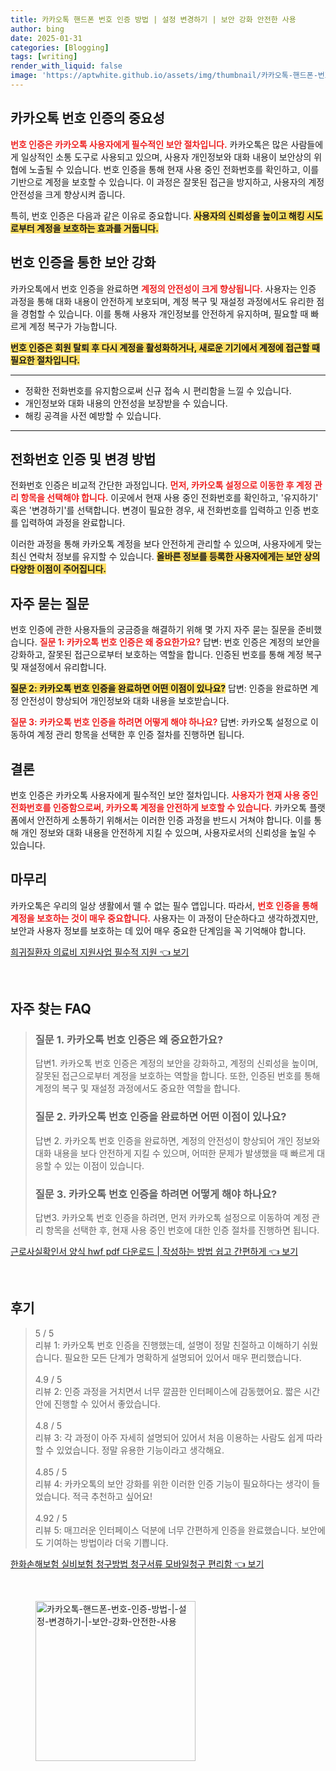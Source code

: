 ```yaml
---
title: 카카오톡 핸드폰 번호 인증 방법 | 설정 변경하기 | 보안 강화 안전한 사용
author: bing
date: 2025-01-31
categories: [Blogging]
tags: [writing]
render_with_liquid: false
image: 'https://aptwhite.github.io/assets/img/thumbnail/카카오톡-핸드폰-번호-인증-방법-|-설정-변경하기-|-보안-강화-안전한-사용.webp'
---
```



<h2 id='카카오톡_번호_인증의_중요성'>카카오톡 번호 인증의 중요성</h2>

<p><b><span style="color: #ee2323;">번호 인증은 카카오톡 사용자에게 필수적인 보안 절차입니다.</span></b> 카카오톡은 많은 사람들에게 일상적인 소통 도구로 사용되고 있으며, 사용자 개인정보와 대화 내용이 보안상의 위협에 노출될 수 있습니다. 번호 인증을 통해 현재 사용 중인 전화번호를 확인하고, 이를 기반으로 계정을 보호할 수 있습니다. 이 과정은 잘못된 접근을 방지하고, 사용자의 계정 안전성을 크게 향상시켜 줍니다. </p>

<p>특히, 번호 인증은 다음과 같은 이유로 중요합니다. <b><span style="background-color: #ffe066;">사용자의 신뢰성을 높이고 해킹 시도로부터 계정을 보호하는 효과를 거둡니다.</span></b></p>

<h2 id='번호_인증을_통한_보안_강화'>번호 인증을 통한 보안 강화</h2>

<p>카카오톡에서 번호 인증을 완료하면 <b><span style="color: #ee2323;">계정의 안전성이 크게 향상됩니다.</span></b> 사용자는 인증 과정을 통해 대화 내용이 안전하게 보호되며, 계정 복구 및 재설정 과정에서도 유리한 점을 경험할 수 있습니다. 이를 통해 사용자 개인정보를 안전하게 유지하며, 필요할 때 빠르게 계정 복구가 가능합니다.</p>

<p><b><span style="background-color: #ffe066;">번호 인증은 회원 탈퇴 후 다시 계정을 활성화하거나, 새로운 기기에서 계정에 접근할 때 필요한 절차입니다.</span></b></p>

<hr />

<ul>
    <li>정확한 전화번호를 유지함으로써 신규 접속 시 편리함을 느낄 수 있습니다.</li>
    <li>개인정보와 대화 내용의 안전성을 보장받을 수 있습니다.</li>
    <li>해킹 공격을 사전 예방할 수 있습니다.</li>
</ul>

<hr />

<h2 id='전화번호_인증_및_변경_방법'>전화번호 인증 및 변경 방법</h2>

<p>전화번호 인증은 비교적 간단한 과정입니다. <b><span style="color: #ee2323;">먼저, 카카오톡 설정으로 이동한 후 계정 관리 항목을 선택해야 합니다.</span></b> 이곳에서 현재 사용 중인 전화번호를 확인하고, '유지하기' 혹은 '변경하기'를 선택합니다. 변경이 필요한 경우, 새 전화번호를 입력하고 인증 번호를 입력하여 과정을 완료합니다.</p>

<p>이러한 과정을 통해 카카오톡 계정을 보다 안전하게 관리할 수 있으며, 사용자에게 맞는 최신 연락처 정보를 유지할 수 있습니다. <b><span style="background-color: #ffe066;">올바른 정보를 등록한 사용자에게는 보안 상의 다양한 이점이 주어집니다.</span></b></p>

<h2 id='자주_묻는_질문'>자주 묻는 질문</h2>

<p>번호 인증에 관한 사용자들의 궁금증을 해결하기 위해 몇 가지 자주 묻는 질문을 준비했습니다. <b><span style="color: #ee2323;">질문 1: 카카오톡 번호 인증은 왜 중요한가요?</span></b> 답변: 번호 인증은 계정의 보안을 강화하고, 잘못된 접근으로부터 보호하는 역할을 합니다. 인증된 번호를 통해 계정 복구 및 재설정에서 유리합니다.</p>

<p><b><span style="background-color: #ffe066;">질문 2: 카카오톡 번호 인증을 완료하면 어떤 이점이 있나요?</span></b> 답변: 인증을 완료하면 계정 안전성이 향상되어 개인정보와 대화 내용을 보호받습니다.</p>

<p><b><span style="color: #ee2323;">질문 3: 카카오톡 번호 인증을 하려면 어떻게 해야 하나요?</span></b> 답변: 카카오톡 설정으로 이동하여 계정 관리 항목을 선택한 후 인증 절차를 진행하면 됩니다.</p>

<h2 id='결론'>결론</h2>

<p>번호 인증은 카카오톡 사용자에게 필수적인 보안 절차입니다. <b><span style="color: #ee2323;">사용자가 현재 사용 중인 전화번호를 인증함으로써, 카카오톡 계정을 안전하게 보호할 수 있습니다.</span></b> 카카오톡 플랫폼에서 안전하게 소통하기 위해서는 이러한 인증 과정을 반드시 거쳐야 합니다. 이를 통해 개인 정보와 대화 내용을 안전하게 지킬 수 있으며, 사용자로서의 신뢰성을 높일 수 있습니다.</p>

<h2 id='마무리'>마무리</h2>

<p>카카오톡은 우리의 일상 생활에서 뗄 수 없는 필수 앱입니다. 따라서, <b><span style="color: #ee2323;">번호 인증을 통해 계정을 보호하는 것이 매우 중요합니다.</span></b> 사용자는 이 과정이 단순하다고 생각하겠지만, 보안과 사용자 정보를 보호하는 데 있어 매우 중요한 단계임을 꼭 기억해야 합니다.</p>


<p><a class="click-button" title="희귀질환자 의료비 지원사업 필수적 지원" href="https://aptwhite.github.io/posts/%ED%9D%AC%EA%B7%80%EC%A7%88%ED%99%98%EC%9E%90-%EC%9D%98%EB%A3%8C%EB%B9%84-%EC%A7%80%EC%9B%90%EC%82%AC%EC%97%85-%ED%95%84%EC%88%98%EC%A0%81-%EC%A7%80%EC%9B%90/" rel="dofollow">희귀질환자 의료비 지원사업 필수적 지원 👈 보기</a></p><br>
<h2 id='자주_찾는_FAQ'>자주 찾는 FAQ</h2>
<div itemscope="" itemtype="https://schema.org/FAQPage">
<blockquote>
<div itemscope="" itemprop="mainEntity" itemtype="https://schema.org/Question">
<h3 itemprop="name">질문 1. 카카오톡 번호 인증은 왜 중요한가요?</h3>
<div itemscope="" itemprop="acceptedAnswer" itemtype="https://schema.org/Answer">
<span itemprop="text">
<p>답변1. 카카오톡 번호 인증은 계정의 보안을 강화하고, 계정의 신뢰성을 높이며, 잘못된 접근으로부터 계정을 보호하는 역할을 합니다. 또한, 인증된 번호를 통해 계정의 복구 및 재설정 과정에서도 중요한 역할을 합니다.</p>
</span>
</div>
</div>
<div itemscope="" itemprop="mainEntity" itemtype="https://schema.org/Question">
<h3 itemprop="name">질문 2. 카카오톡 번호 인증을 완료하면 어떤 이점이 있나요?</h3>
<div itemscope="" itemprop="acceptedAnswer" itemtype="https://schema.org/Answer">
<span itemprop="text">
<p>답변 2. 카카오톡 번호 인증을 완료하면, 계정의 안전성이 향상되어 개인 정보와 대화 내용을 보다 안전하게 지킬 수 있으며, 어떠한 문제가 발생했을 때 빠르게 대응할 수 있는 이점이 있습니다.</p>
</span>
</div>
</div>
<div itemscope="" itemprop="mainEntity" itemtype="https://schema.org/Question">
<h3 itemprop="name">질문 3. 카카오톡 번호 인증을 하려면 어떻게 해야 하나요?</h3>
<div itemscope="" itemprop="acceptedAnswer" itemtype="https://schema.org/Answer">
<span itemprop="text">
<p>답변3. 카카오톡 번호 인증을 하려면, 먼저 카카오톡 설정으로 이동하여 계정 관리 항목을 선택한 후, 현재 사용 중인 번호에 대한 인증 절차를 진행하면 됩니다.</p>
</span>
</div>
</div>
</blockquote>
</div>
<p><a class="click-button" title="근로사실확인서 양식 hwf pdf 다운로드 | 작성하는 방법 쉽고 간편하게" href="https://aptwhite.github.io/posts/%EA%B7%BC%EB%A1%9C%EC%82%AC%EC%8B%A4%ED%99%95%EC%9D%B8%EC%84%9C-%EC%96%91%EC%8B%9D-hwf-pdf-%EB%8B%A4%EC%9A%B4%EB%A1%9C%EB%93%9C-%EC%9E%91%EC%84%B1%ED%95%98%EB%8A%94-%EB%B0%A9%EB%B2%95-%EC%89%BD%EA%B3%A0-%EA%B0%84%ED%8E%B8%ED%95%98%EA%B2%8C/" rel="dofollow">근로사실확인서 양식 hwf pdf 다운로드 | 작성하는 방법 쉽고 간편하게 👈 보기</a></p><br>
<h2 id='후기'>후기</h2>
<div itemscope itemtype="https://schema.org/Product">
  <blockquote>
  <div itemprop="review" itemscope itemtype="https://schema.org/Review">
      <div itemprop="reviewRating" itemscope itemtype="https://schema.org/Rating"> <span itemprop="ratingValue">5</span> / <span itemprop="bestRating">5</span> </div>
      <span itemprop="reviewBody">리뷰 1: 카카오톡 번호 인증을 진행했는데, 설명이 정말 친절하고 이해하기 쉬웠습니다. 필요한 모든 단계가 명확하게 설명되어 있어서 매우 편리했습니다.</span>
  </div>
  <br>
  <div itemprop="review" itemscope itemtype="https://schema.org/Review">
      <div itemprop="reviewRating" itemscope itemtype="https://schema.org/Rating"> <span itemprop="ratingValue">4.9</span> / <span itemprop="bestRating">5</span> </div>
      <span itemprop="reviewBody">리뷰 2: 인증 과정을 거치면서 너무 깔끔한 인터페이스에 감동했어요. 짧은 시간 안에 진행할 수 있어서 좋았습니다.</span>
  </div>
  <br>
  <div itemprop="review" itemscope itemtype="https://schema.org/Review">
      <div itemprop="reviewRating" itemscope itemtype="https://schema.org/Rating"> <span itemprop="ratingValue">4.8</span> / <span itemprop="bestRating">5</span> </div>
      <span itemprop="reviewBody">리뷰 3: 각 과정이 아주 자세히 설명되어 있어서 처음 이용하는 사람도 쉽게 따라할 수 있었습니다. 정말 유용한 기능이라고 생각해요.</span>
  </div>
  <br>
  <div itemprop="review" itemscope itemtype="https://schema.org/Review">
      <div itemprop="reviewRating" itemscope itemtype="https://schema.org/Rating"> <span itemprop="ratingValue">4.85</span> / <span itemprop="bestRating">5</span> </div>
      <span itemprop="reviewBody">리뷰 4: 카카오톡의 보안 강화를 위한 이러한 인증 기능이 필요하다는 생각이 들었습니다. 적극 추천하고 싶어요!</span>
  </div>
  <br>
  <div itemprop="review" itemscope itemtype="https://schema.org/Review">
      <div itemprop="reviewRating" itemscope itemtype="https://schema.org/Rating"> <span itemprop="ratingValue">4.92</span> / <span itemprop="bestRating">5</span> </div>
      <span itemprop="reviewBody">리뷰 5: 매끄러운 인터페이스 덕분에 너무 간편하게 인증을 완료했습니다. 보안에도 기여하는 방법이라 더욱 기쁩니다.</span>
  </div>
  </blockquote>
</div>
<p><a class="click-button" title="한화손해보험 실비보험 청구방법 청구서류 모바일청구 편리함" href="https://aptwhite.github.io/posts/%ED%95%9C%ED%99%94%EC%86%90%ED%95%B4%EB%B3%B4%ED%97%98-%EC%8B%A4%EB%B9%84%EB%B3%B4%ED%97%98-%EC%B2%AD%EA%B5%AC%EB%B0%A9%EB%B2%95-%EC%B2%AD%EA%B5%AC%EC%84%9C%EB%A5%98-%EB%AA%A8%EB%B0%94%EC%9D%BC%EC%B2%AD%EA%B5%AC-%ED%8E%B8%EB%A6%AC%ED%95%A8/" rel="dofollow">한화손해보험 실비보험 청구방법 청구서류 모바일청구 편리함 👈 보기</a></p><br>
<figure class="image"><img src="https://aptwhite.github.io/assets/img/thumbnail/카카오톡-핸드폰-번호-인증-방법-|-설정-변경하기-|-보안-강화-안전한-사용.webp" alt="카카오톡-핸드폰-번호-인증-방법-|-설정-변경하기-|-보안-강화-안전한-사용" width="256" height="256"></figure>